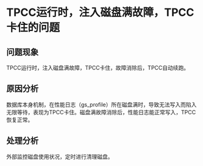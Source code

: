 # TPCC运行时，注入磁盘满故障，TPCC卡住的问题

## 问题现象<a name="zh-cn_topic_0283136782_section526616331423"></a>

TPCC运行时，注入磁盘满故障，TPCC卡住，故障消除后，TPCC自动续跑。

## 原因分析<a name="zh-cn_topic_0283136782_section1710704115427"></a>

数据库本身机制，在性能日志（gs\_profile）所在磁盘满时，导致无法写入而陷入无限等待，表现为TPCC卡住。磁盘满故障消除后，性能日志能正常写入，TPCC恢复正常。

## 处理分析<a name="zh-cn_topic_0283136782_section12323144814214"></a>

外部监控磁盘使用状况，定时进行清理磁盘。

